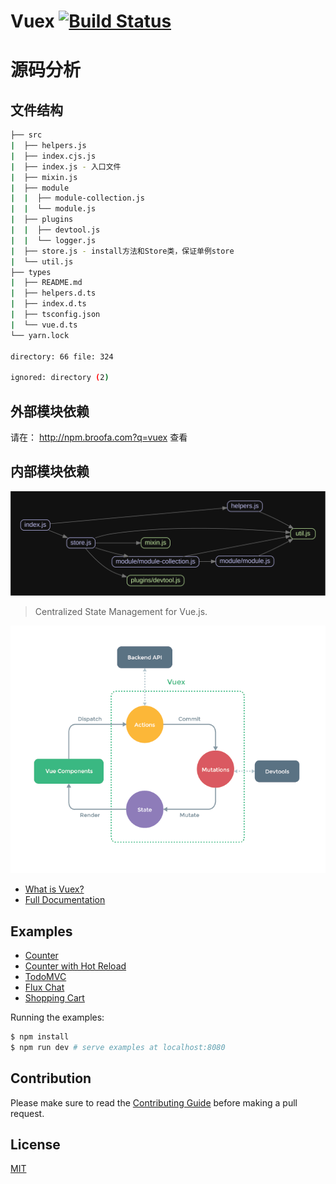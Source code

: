 # Vuex [![Build Status](https://circleci.com/gh/vuejs/vuex/tree/dev.png?style=shield)](https://circleci.com/gh/vuejs/vuex)




# 源码分析

## 文件结构

``` bash
├── src
|  ├── helpers.js
|  ├── index.cjs.js
|  ├── index.js - 入口文件
|  ├── mixin.js
|  ├── module
|  |  ├── module-collection.js
|  |  └── module.js
|  ├── plugins
|  |  ├── devtool.js
|  |  └── logger.js
|  ├── store.js - install方法和Store类，保证单例store
|  └── util.js
├── types
|  ├── README.md
|  ├── helpers.d.ts
|  ├── index.d.ts
|  ├── tsconfig.json
|  └── vue.d.ts
└── yarn.lock

directory: 66 file: 324

ignored: directory (2)

```

## 外部模块依赖

请在： http://npm.broofa.com?q=vuex 查看

## 内部模块依赖

![img](./inner.svg)
  




> Centralized State Management for Vue.js.

<p align="center">
  <img width="700px" src="https://raw.githubusercontent.com/vuejs/vuex/dev/docs/.vuepress/public/vuex.png">
</p>

- [What is Vuex?](https://vuex.vuejs.org/)
- [Full Documentation](http://vuex.vuejs.org/)

## Examples

- [Counter](https://github.com/vuejs/vuex/tree/dev/examples/counter)
- [Counter with Hot Reload](https://github.com/vuejs/vuex/tree/dev/examples/counter-hot)
- [TodoMVC](https://github.com/vuejs/vuex/tree/dev/examples/todomvc)
- [Flux Chat](https://github.com/vuejs/vuex/tree/dev/examples/chat)
- [Shopping Cart](https://github.com/vuejs/vuex/tree/dev/examples/shopping-cart)

Running the examples:

``` bash
$ npm install
$ npm run dev # serve examples at localhost:8080
```

## Contribution

Please make sure to read the [Contributing Guide](https://github.com/vuejs/vuex/blob/dev/.github/contributing.md) before making a pull request.

## License

[MIT](http://opensource.org/licenses/MIT)
